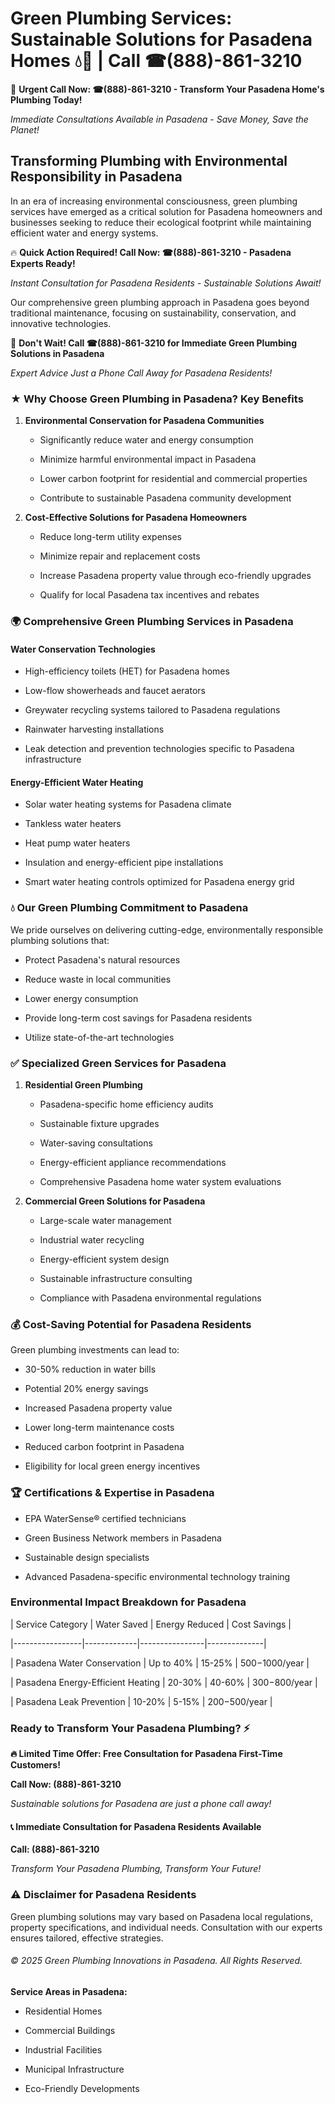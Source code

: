 # Green Plumbing Services: Sustainable Solutions for Pasadena Homes 💧🌿 | Call ☎(888)-861-3210

🚨 **Urgent Call Now: ☎(888)-861-3210 - Transform Your Pasadena Home's Plumbing Today!**
*Immediate Consultations Available in Pasadena - Save Money, Save the Planet!*

## Transforming Plumbing with Environmental Responsibility in Pasadena

In an era of increasing environmental consciousness, green plumbing services have emerged as a critical solution for Pasadena homeowners and businesses seeking to reduce their ecological footprint while maintaining efficient water and energy systems. 

🔥 **Quick Action Required! Call Now: ☎(888)-861-3210 - Pasadena Experts Ready!**
*Instant Consultation for Pasadena Residents - Sustainable Solutions Await!*

Our comprehensive green plumbing approach in Pasadena goes beyond traditional maintenance, focusing on sustainability, conservation, and innovative technologies.

🚨 **Don't Wait! Call ☎(888)-861-3210 for Immediate Green Plumbing Solutions in Pasadena**
*Expert Advice Just a Phone Call Away for Pasadena Residents!*

### ★ Why Choose Green Plumbing in Pasadena? Key Benefits

1. **Environmental Conservation for Pasadena Communities** 
   - Significantly reduce water and energy consumption
   - Minimize harmful environmental impact in Pasadena
   - Lower carbon footprint for residential and commercial properties
   - Contribute to sustainable Pasadena community development

2. **Cost-Effective Solutions for Pasadena Homeowners** 
   - Reduce long-term utility expenses
   - Minimize repair and replacement costs
   - Increase Pasadena property value through eco-friendly upgrades
   - Qualify for local Pasadena tax incentives and rebates

### 🌍 Comprehensive Green Plumbing Services in Pasadena

#### Water Conservation Technologies
- High-efficiency toilets (HET) for Pasadena homes
- Low-flow showerheads and faucet aerators
- Greywater recycling systems tailored to Pasadena regulations
- Rainwater harvesting installations
- Leak detection and prevention technologies specific to Pasadena infrastructure

#### Energy-Efficient Water Heating
- Solar water heating systems for Pasadena climate
- Tankless water heaters
- Heat pump water heaters
- Insulation and energy-efficient pipe installations
- Smart water heating controls optimized for Pasadena energy grid

### 💧 Our Green Plumbing Commitment to Pasadena

We pride ourselves on delivering cutting-edge, environmentally responsible plumbing solutions that:
- Protect Pasadena's natural resources
- Reduce waste in local communities
- Lower energy consumption
- Provide long-term cost savings for Pasadena residents
- Utilize state-of-the-art technologies

### ✅ Specialized Green Services for Pasadena

1. **Residential Green Plumbing**
   - Pasadena-specific home efficiency audits
   - Sustainable fixture upgrades
   - Water-saving consultations
   - Energy-efficient appliance recommendations
   - Comprehensive Pasadena home water system evaluations

2. **Commercial Green Solutions for Pasadena**
   - Large-scale water management
   - Industrial water recycling
   - Energy-efficient system design
   - Sustainable infrastructure consulting
   - Compliance with Pasadena environmental regulations

### 💰 Cost-Saving Potential for Pasadena Residents

Green plumbing investments can lead to:
- 30-50% reduction in water bills
- Potential 20% energy savings
- Increased Pasadena property value
- Lower long-term maintenance costs
- Reduced carbon footprint in Pasadena
- Eligibility for local green energy incentives

### 🏆 Certifications & Expertise in Pasadena

- EPA WaterSense® certified technicians
- Green Business Network members in Pasadena
- Sustainable design specialists
- Advanced Pasadena-specific environmental technology training

### Environmental Impact Breakdown for Pasadena

| Service Category | Water Saved | Energy Reduced | Cost Savings |
|-----------------|-------------|----------------|--------------|
| Pasadena Water Conservation | Up to 40% | 15-25% | $500-$1000/year |
| Pasadena Energy-Efficient Heating | 20-30% | 40-60% | $300-$800/year |
| Pasadena Leak Prevention | 10-20% | 5-15% | $200-$500/year |

### Ready to Transform Your Pasadena Plumbing? ⚡

**🔥 Limited Time Offer: Free Consultation for Pasadena First-Time Customers!**

**Call Now: (888)-861-3210**
*Sustainable solutions for Pasadena are just a phone call away!*

#### 📞 Immediate Consultation for Pasadena Residents Available

**Call: (888)-861-3210**
*Transform Your Pasadena Plumbing, Transform Your Future!*

### ⚠️ Disclaimer for Pasadena Residents

Green plumbing solutions may vary based on Pasadena local regulations, property specifications, and individual needs. Consultation with our experts ensures tailored, effective strategies.

###### © 2025 Green Plumbing Innovations in Pasadena. All Rights Reserved.

**Service Areas in Pasadena:** 
- Residential Homes
- Commercial Buildings
- Industrial Facilities
- Municipal Infrastructure
- Eco-Friendly Developments